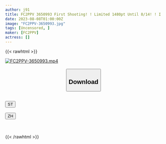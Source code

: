 ```yaml
---
author: j91
title: FC2PPV 3650993 First Shooting! ! Limited 1480pt Until 8/14! ! I’m Shy And Shy, But I Thought It Was Because I Was A Nursery Teacher, But I Sucked On My Cock In The Car And Drank Up My Sperm! ! After That, It Is Vaginal Cum Shot Twice! !
date: 2023-08-08T01:00:00Z
image: "FC2PPV-3650993.jpg"
tags: [Uncensored, ]
maker: [FC2PPV]
actress: []
---
```



{{< rawhtml >}}

<div class="video" data-videoid="3a7odrbD4ls6XR">
    <a href="javascript:;">
        <img src="https://my.j91.asia/posts/FC2PPV-3650993/FC2PPV-3650993.jpg" width="WIDTH" height="HEIGHT" alt="FC2PPV-3650993.mp4" loading="lazy">
    </a>
</div>

<script type="text/javascript" src="https://j91.asia/asset/on-demand-st.js"></script>

<br>
  <link rel="stylesheet" href="https://j91.asia/asset/bs5.css">
  
  <center>
  <button class="btn btn-primary" type="button" data-bs-toggle="collapse" data-bs-target=".multi-collapse" aria-expanded="false" aria-controls="multiCollapseExample1 multiCollapseExample2"><h2>Download</h2></button></center>
</p>
<div class="row">
  <div class="col">
    <div class="collapse multi-collapse" id="multiCollapseExample1">
      <div class="card card-body">
	      	      <br>
<div class="buttons">  
<a href="https://streamtape.to/v/3a7odrbD4ls6XR"><button class="btn-hover color-3"><i class="fa fa-download"></i> ST</button></a></div>
    </div>
  </div>
</div>
  <div class="col">
    <div class="collapse multi-collapse" id="multiCollapseExample2">
      <div class="card card-body">
	      <br>
<div class="buttons">
    <a href="https://lylxan.com/udqvw1s7zffg"><button class="btn-hover color-9"><i class="fa fa-download"></i> ZH</button></a></div>
<br><br>
      </div>
    </div>
  </div>
</div>

{{< /rawhtml >}}